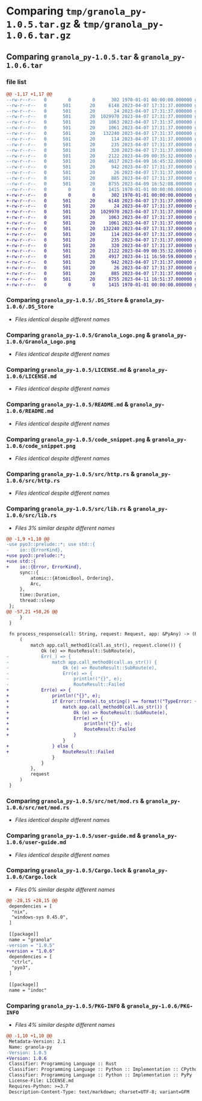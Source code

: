 # Comparing `tmp/granola_py-1.0.5.tar.gz` & `tmp/granola_py-1.0.6.tar.gz`

## Comparing `granola_py-1.0.5.tar` & `granola_py-1.0.6.tar`

### file list

```diff
@@ -1,17 +1,17 @@
--rw-r--r--   0        0        0      302 1970-01-01 00:00:00.000000 granola_py-1.0.5/Cargo.toml
--rw-r--r--   0      501       20     6148 2023-04-07 17:31:37.000000 granola_py-1.0.5/.DS_Store
--rw-r--r--   0      501       20       24 2023-04-07 17:31:37.000000 granola_py-1.0.5/.gitignore
--rw-r--r--   0      501       20  1029970 2023-04-07 17:31:37.000000 granola_py-1.0.5/Granola_Logo.png
--rw-r--r--   0      501       20     1063 2023-04-07 17:31:37.000000 granola_py-1.0.5/LICENSE.md
--rw-r--r--   0      501       20     1061 2023-04-07 17:31:37.000000 granola_py-1.0.5/README.md
--rw-r--r--   0      501       20   132240 2023-04-07 17:31:37.000000 granola_py-1.0.5/code_snippet.png
--rw-r--r--   0      501       20      114 2023-04-07 17:31:37.000000 granola_py-1.0.5/examples/hello_world.py
--rw-r--r--   0      501       20      235 2023-04-07 17:31:37.000000 granola_py-1.0.5/main.py
--rw-r--r--   0      501       20      320 2023-04-07 17:31:37.000000 granola_py-1.0.5/pyproject.toml
--rw-r--r--   0      501       20     2122 2023-04-09 00:35:32.000000 granola_py-1.0.5/src/http.rs
--rw-r--r--   0      501       20     4617 2023-04-09 16:45:32.000000 granola_py-1.0.5/src/lib.rs
--rw-r--r--   0      501       20      942 2023-04-07 17:31:37.000000 granola_py-1.0.5/src/net/mod.rs
--rw-r--r--   0      501       20       26 2023-04-07 17:31:37.000000 granola_py-1.0.5/tests/__main__.py
--rw-r--r--   0      501       20      885 2023-04-07 17:31:37.000000 granola_py-1.0.5/user-guide.md
--rw-r--r--   0      501       20     8755 2023-04-09 16:52:08.000000 granola_py-1.0.5/Cargo.lock
--rw-r--r--   0        0        0     1415 1970-01-01 00:00:00.000000 granola_py-1.0.5/PKG-INFO
+-rw-r--r--   0        0        0      302 1970-01-01 00:00:00.000000 granola_py-1.0.6/Cargo.toml
+-rw-r--r--   0      501       20     6148 2023-04-07 17:31:37.000000 granola_py-1.0.6/.DS_Store
+-rw-r--r--   0      501       20       24 2023-04-07 17:31:37.000000 granola_py-1.0.6/.gitignore
+-rw-r--r--   0      501       20  1029970 2023-04-07 17:31:37.000000 granola_py-1.0.6/Granola_Logo.png
+-rw-r--r--   0      501       20     1063 2023-04-07 17:31:37.000000 granola_py-1.0.6/LICENSE.md
+-rw-r--r--   0      501       20     1061 2023-04-07 17:31:37.000000 granola_py-1.0.6/README.md
+-rw-r--r--   0      501       20   132240 2023-04-07 17:31:37.000000 granola_py-1.0.6/code_snippet.png
+-rw-r--r--   0      501       20      114 2023-04-07 17:31:37.000000 granola_py-1.0.6/examples/hello_world.py
+-rw-r--r--   0      501       20      235 2023-04-07 17:31:37.000000 granola_py-1.0.6/main.py
+-rw-r--r--   0      501       20      320 2023-04-07 17:31:37.000000 granola_py-1.0.6/pyproject.toml
+-rw-r--r--   0      501       20     2122 2023-04-09 00:35:32.000000 granola_py-1.0.6/src/http.rs
+-rw-r--r--   0      501       20     4917 2023-04-11 16:50:59.000000 granola_py-1.0.6/src/lib.rs
+-rw-r--r--   0      501       20      942 2023-04-07 17:31:37.000000 granola_py-1.0.6/src/net/mod.rs
+-rw-r--r--   0      501       20       26 2023-04-07 17:31:37.000000 granola_py-1.0.6/tests/__main__.py
+-rw-r--r--   0      501       20      885 2023-04-07 17:31:37.000000 granola_py-1.0.6/user-guide.md
+-rw-r--r--   0      501       20     8755 2023-04-11 16:51:37.000000 granola_py-1.0.6/Cargo.lock
+-rw-r--r--   0        0        0     1415 1970-01-01 00:00:00.000000 granola_py-1.0.6/PKG-INFO
```

### Comparing `granola_py-1.0.5/.DS_Store` & `granola_py-1.0.6/.DS_Store`

 * *Files identical despite different names*

### Comparing `granola_py-1.0.5/Granola_Logo.png` & `granola_py-1.0.6/Granola_Logo.png`

 * *Files identical despite different names*

### Comparing `granola_py-1.0.5/LICENSE.md` & `granola_py-1.0.6/LICENSE.md`

 * *Files identical despite different names*

### Comparing `granola_py-1.0.5/README.md` & `granola_py-1.0.6/README.md`

 * *Files identical despite different names*

### Comparing `granola_py-1.0.5/code_snippet.png` & `granola_py-1.0.6/code_snippet.png`

 * *Files identical despite different names*

### Comparing `granola_py-1.0.5/src/http.rs` & `granola_py-1.0.6/src/http.rs`

 * *Files identical despite different names*

### Comparing `granola_py-1.0.5/src/lib.rs` & `granola_py-1.0.6/src/lib.rs`

 * *Files 3% similar despite different names*

```diff
@@ -1,9 +1,10 @@
-use pyo3::prelude::*; use std::{
-    io::{ErrorKind},
+use pyo3::prelude::*; 
+use std::{
+    io::{Error, ErrorKind},
     sync::{
         atomic::{AtomicBool, Ordering},
         Arc,
     },
     time::Duration,
     thread::sleep
 }; 
@@ -57,21 +58,26 @@
     }
 }
 
 fn process_response(call: String, request: Request, app: &PyAny) -> (RouteResult<&PyAny>, Request) {
     (
         match app.call_method1(call.as_str(), request.clone()) {
             Ok (e) => RouteResult::SubRoute(e),
-            Err(_) => {
-                match app.call_method0(call.as_str()) {
-                    Ok (e) => RouteResult::SubRoute(e),
-                    Err(e) => {
-                        println!("{}", e);
-                        RouteResult::Failed
+            Err(e) => {
+                println!("{}", e);
+                if Error::from(e).to_string() == format!("TypeError: {}.{} missing 1 required argument", app.get_type().name().unwrap(), call) { 
+                    match app.call_method0(call.as_str()) {
+                        Ok (e) => RouteResult::SubRoute(e),
+                        Err(e) => {
+                            println!("{}", e);
+                            RouteResult::Failed
+                        }
                     }
+                } else {
+                    RouteResult::Failed
                 }
             }
         },
         request
     )
 }
```

### Comparing `granola_py-1.0.5/src/net/mod.rs` & `granola_py-1.0.6/src/net/mod.rs`

 * *Files identical despite different names*

### Comparing `granola_py-1.0.5/user-guide.md` & `granola_py-1.0.6/user-guide.md`

 * *Files identical despite different names*

### Comparing `granola_py-1.0.5/Cargo.lock` & `granola_py-1.0.6/Cargo.lock`

 * *Files 0% similar despite different names*

```diff
@@ -28,15 +28,15 @@
 dependencies = [
  "nix",
  "windows-sys 0.45.0",
 ]
 
 [[package]]
 name = "granola"
-version = "1.0.5"
+version = "1.0.6"
 dependencies = [
  "ctrlc",
  "pyo3",
 ]
 
 [[package]]
 name = "indoc"
```

### Comparing `granola_py-1.0.5/PKG-INFO` & `granola_py-1.0.6/PKG-INFO`

 * *Files 4% similar despite different names*

```diff
@@ -1,10 +1,10 @@
 Metadata-Version: 2.1
 Name: granola-py
-Version: 1.0.5
+Version: 1.0.6
 Classifier: Programming Language :: Rust
 Classifier: Programming Language :: Python :: Implementation :: CPython
 Classifier: Programming Language :: Python :: Implementation :: PyPy
 License-File: LICENSE.md
 Requires-Python: >=3.7
 Description-Content-Type: text/markdown; charset=UTF-8; variant=GFM
```

